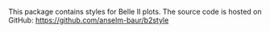 This package contains styles for Belle II plots. The source code is hosted on GitHub:
https://github.com/anselm-baur/b2style

